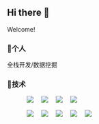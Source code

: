 ## Hi there 👋

<!--
**Eason815/Eason815** is a ✨ _special_ ✨ repository because its `README.md` (this file) appears on your GitHub profile.

Here are some ideas to get you started:

- 🔭 I’m currently working on ...
- 🌱 I’m currently learning ...
- 👯 I’m looking to collaborate on ...
- 🤔 I’m looking for help with ...
- 💬 Ask me about ...
- 📫 How to reach me: ...
- 😄 Pronouns: ...
- ⚡ Fun fact: ...
-->

Welcome!
### 👤个人
全栈开发/数据挖掘

<!--
### 🎁项目
-->

### 🚀技术
<p align="left"> 
    &emsp;&emsp;&emsp;
    <a href=""><img src="https://img.shields.io/badge/C-00599C?style=flat-square&logo=c&logoColor=white" ></a>&emsp;
    <a href=""><img src="https://img.shields.io/badge/C%2B%2B-00599C?style=flat-square&logo=c%2B%2B&logoColor=white" ></a>&emsp;
    <a href=""><img src="https://img.shields.io/badge/Python-14354C?style=flat-square&logo=python&logoColor=white" ></a>&emsp;      
    <a href=""><img src="https://img.shields.io/badge/Java-ED8B00?style=flat-square&logo=openjdk&logoColor=white" ></a>&emsp;

</p>


<p align="left"> 
    &emsp;&emsp;&emsp;    
    <a href=""><img src="https://img.shields.io/badge/MySQL-00C7B7?style=flat-square&logo=mysql&logoColor=white" ></a>&emsp;
    <a href=""><img src="https://img.shields.io/badge/Flask-0081CB?style=flat-square&logo=flask&logoColor=white" ></a>&emsp;
    <a href=""><img src="https://img.shields.io/badge/SpringBoot-DC322F?style=flat-square&logo=springboot&logoColor=white" ></a>&emsp;
    <a href=""><img src="https://img.shields.io/badge/Android-6DB33F?style=flat-square&logo=android&logoColor=white" ></a>&emsp;
    <a href=""><img src="https://img.shields.io/badge/Unity-000000?style=flat-square&logo=unity&logoColor=white" ></a>&emsp;

</p>
